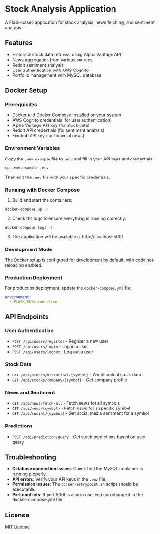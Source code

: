 # Stock Analysis Application

A Flask-based application for stock analysis, news fetching, and sentiment analysis.

## Features

- Historical stock data retrieval using Alpha Vantage API
- News aggregation from various sources
- Reddit sentiment analysis
- User authentication with AWS Cognito
- Portfolio management with MySQL database

## Docker Setup

### Prerequisites

- Docker and Docker Compose installed on your system
- AWS Cognito credentials (for user authentication)
- Alpha Vantage API key (for stock data)
- Reddit API credentials (for sentiment analysis)
- Finnhub API key (for financial news)

### Environment Variables

Copy the `.env.example` file to `.env` and fill in your API keys and credentials:

```bash
cp .env.example .env
```

Then edit the `.env` file with your specific credentials.

### Running with Docker Compose

1. Build and start the containers:

```bash
docker-compose up -d
```

2. Check the logs to ensure everything is running correctly:

```bash
docker-compose logs -f
```

3. The application will be available at http://localhost:5001

### Development Mode

The Docker setup is configured for development by default, with code hot-reloading enabled.

### Production Deployment

For production deployment, update the `docker-compose.yml` file:

```yaml
environment:
  - FLASK_ENV=production
```

## API Endpoints

### User Authentication

- `POST /api/users/register` - Register a new user
- `POST /api/users/login` - Log in a user
- `POST /api/users/logout` - Log out a user

### Stock Data

- `GET /api/stocks/historical/{symbol}` - Get historical stock data
- `GET /api/stocks/company/{symbol}` - Get company profile

### News and Sentiment

- `GET /api/news/fetch-all` - Fetch news for all symbols
- `GET /api/news/{symbol}` - Fetch news for a specific symbol
- `GET /api/social/{symbol}` - Get social media sentiment for a symbol

### Predictions

- `POST /api/prediction/query` - Get stock predictions based on user query

## Troubleshooting

- **Database connection issues**: Check that the MySQL container is running properly.
- **API errors**: Verify your API keys in the `.env` file.
- **Permission issues**: The `docker-entrypoint.sh` script should be executable.
- **Port conflicts**: If port 5001 is also in use, you can change it in the docker-compose.yml file.

## License

[MIT License](LICENSE) 